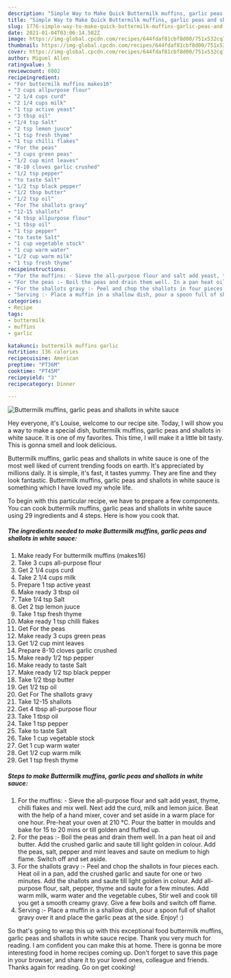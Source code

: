 ```yaml
---
description: "Simple Way to Make Quick Buttermilk muffins, garlic peas and shallots in white sauce"
title: "Simple Way to Make Quick Buttermilk muffins, garlic peas and shallots in white sauce"
slug: 1776-simple-way-to-make-quick-buttermilk-muffins-garlic-peas-and-shallots-in-white-sauce
date: 2021-01-04T03:06:14.502Z
image: https://img-global.cpcdn.com/recipes/644fdaf81cbf8d00/751x532cq70/buttermilk-muffins-garlic-peas-and-shallots-in-white-sauce-recipe-main-photo.jpg
thumbnail: https://img-global.cpcdn.com/recipes/644fdaf81cbf8d00/751x532cq70/buttermilk-muffins-garlic-peas-and-shallots-in-white-sauce-recipe-main-photo.jpg
cover: https://img-global.cpcdn.com/recipes/644fdaf81cbf8d00/751x532cq70/buttermilk-muffins-garlic-peas-and-shallots-in-white-sauce-recipe-main-photo.jpg
author: Miguel Allen
ratingvalue: 5
reviewcount: 6002
recipeingredient:
- "For buttermilk muffins makes16"
- "3 cups allpurpose flour"
- "2 1/4 cups curd"
- "2 1/4 cups milk"
- "1 tsp active yeast"
- "3 tbsp oil"
- "1/4 tsp Salt"
- "2 tsp lemon juuce"
- "1 tsp fresh thyme"
- "1 tsp chilli flakes"
- "For the peas"
- "3 cups green peas"
- "1/2 cup mint leaves"
- "8-10 cloves garlic crushed"
- "1/2 tsp pepper"
- "to taste Salt"
- "1/2 tsp black pepper"
- "1/2 tbsp butter"
- "1/2 tsp oil"
- "For The shallots gravy"
- "12-15 shallots"
- "4 tbsp allpurpose flour"
- "1 tbsp oil"
- "1 tsp pepper"
- "to taste Salt"
- "1 cup vegetable stock"
- "1 cup warm water"
- "1/2 cup warm milk"
- "1 tsp fresh thyme"
recipeinstructions:
- "For the muffins: - Sieve the all-purpose flour and salt add yeast, thyme, chilli flakes and mix well. Next add the curd, milk and lemon juice. Beat with the help of a hand mixer, cover and set aside in a warm place for one hour. Pre-heat your oven at 210 °C. Pour the batter in moulds and bake for 15 to 20 mins or till golden and fluffed up."
- "For the peas :- Boil the peas and drain them well. In a pan heat oil and butter. Add the crushed garlic and saute till light golden in colour. Add the peas, salt, pepper and mint leaves and saute on medium to high flame. Switch off and set aside."
- "For the shallots gravy :- Peel and chop the shallots in four pieces each. Heat oil in a pan, add the crushed garlic and saute for one or two minutes. Add the shallots and saute till light golden in colour. Add all-purpose flour, salt, pepper, thyme and saute for a few minutes. Add warm milk, warm water and the vegetable cubes, Stir well and cook till you get a smooth creamy gravy. Give a few boils and switch off flame."
- "Serving :- Place a muffin in a shallow dish, pour a spoon full of shallot gravy over it and place the garlic peas at the side. Enjoy! :)"
categories:
- Recipe
tags:
- buttermilk
- muffins
- garlic

katakunci: buttermilk muffins garlic 
nutrition: 136 calories
recipecuisine: American
preptime: "PT36M"
cooktime: "PT45M"
recipeyield: "3"
recipecategory: Dinner

---
```



![Buttermilk muffins, garlic peas and shallots in white sauce](https://img-global.cpcdn.com/recipes/644fdaf81cbf8d00/751x532cq70/buttermilk-muffins-garlic-peas-and-shallots-in-white-sauce-recipe-main-photo.jpg)

Hey everyone, it's Louise, welcome to our recipe site. Today, I will show you a way to make a special dish, buttermilk muffins, garlic peas and shallots in white sauce. It is one of my favorites. This time, I will make it a little bit tasty. This is gonna smell and look delicious.



Buttermilk muffins, garlic peas and shallots in white sauce is one of the most well liked of current trending foods on earth. It's appreciated by millions daily. It is simple, it's fast, it tastes yummy. They are fine and they look fantastic. Buttermilk muffins, garlic peas and shallots in white sauce is something which I have loved my whole life.


To begin with this particular recipe, we have to prepare a few components. You can cook buttermilk muffins, garlic peas and shallots in white sauce using 29 ingredients and 4 steps. Here is how you cook that.

<!--inarticleads1-->

##### The ingredients needed to make Buttermilk muffins, garlic peas and shallots in white sauce:

1. Make ready For buttermilk muffins (makes16)
1. Take 3 cups all-purpose flour
1. Get 2 1/4 cups curd
1. Take 2 1/4 cups milk
1. Prepare 1 tsp active yeast
1. Make ready 3 tbsp oil
1. Take 1/4 tsp Salt
1. Get 2 tsp lemon juuce
1. Take 1 tsp fresh thyme
1. Make ready 1 tsp chilli flakes
1. Get For the peas
1. Make ready 3 cups green peas
1. Get 1/2 cup mint leaves
1. Prepare 8-10 cloves garlic crushed
1. Make ready 1/2 tsp pepper
1. Make ready to taste Salt
1. Make ready 1/2 tsp black pepper
1. Take 1/2 tbsp butter
1. Get 1/2 tsp oil
1. Get For The shallots gravy
1. Take 12-15 shallots
1. Get 4 tbsp all-purpose flour
1. Take 1 tbsp oil
1. Take 1 tsp pepper
1. Take to taste Salt
1. Take 1 cup vegetable stock
1. Get 1 cup warm water
1. Get 1/2 cup warm milk
1. Get 1 tsp fresh thyme




<!--inarticleads2-->

##### Steps to make Buttermilk muffins, garlic peas and shallots in white sauce:

1. For the muffins: - Sieve the all-purpose flour and salt add yeast, thyme, chilli flakes and mix well. Next add the curd, milk and lemon juice. Beat with the help of a hand mixer, cover and set aside in a warm place for one hour. Pre-heat your oven at 210 °C. Pour the batter in moulds and bake for 15 to 20 mins or till golden and fluffed up.
1. For the peas :- Boil the peas and drain them well. In a pan heat oil and butter. Add the crushed garlic and saute till light golden in colour. Add the peas, salt, pepper and mint leaves and saute on medium to high flame. Switch off and set aside.
1. For the shallots gravy :- Peel and chop the shallots in four pieces each. Heat oil in a pan, add the crushed garlic and saute for one or two minutes. Add the shallots and saute till light golden in colour. Add all-purpose flour, salt, pepper, thyme and saute for a few minutes. Add warm milk, warm water and the vegetable cubes, Stir well and cook till you get a smooth creamy gravy. Give a few boils and switch off flame.
1. Serving :- Place a muffin in a shallow dish, pour a spoon full of shallot gravy over it and place the garlic peas at the side. Enjoy! :)




So that's going to wrap this up with this exceptional food buttermilk muffins, garlic peas and shallots in white sauce recipe. Thank you very much for reading. I am confident you can make this at home. There is gonna be more interesting food in home recipes coming up. Don't forget to save this page in your browser, and share it to your loved ones, colleague and friends. Thanks again for reading. Go on get cooking!
